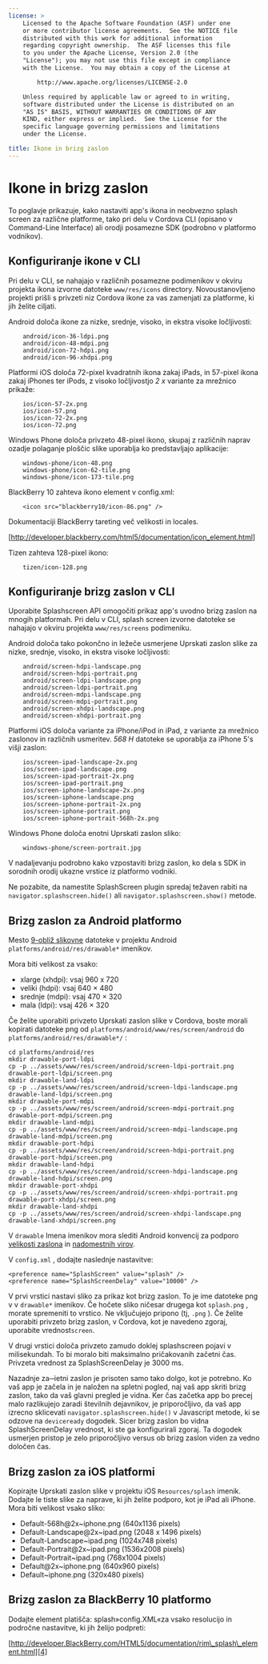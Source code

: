 ```yaml
---
license: >
    Licensed to the Apache Software Foundation (ASF) under one
    or more contributor license agreements.  See the NOTICE file
    distributed with this work for additional information
    regarding copyright ownership.  The ASF licenses this file
    to you under the Apache License, Version 2.0 (the
    "License"); you may not use this file except in compliance
    with the License.  You may obtain a copy of the License at

        http://www.apache.org/licenses/LICENSE-2.0

    Unless required by applicable law or agreed to in writing,
    software distributed under the License is distributed on an
    "AS IS" BASIS, WITHOUT WARRANTIES OR CONDITIONS OF ANY
    KIND, either express or implied.  See the License for the
    specific language governing permissions and limitations
    under the License.

title: Ikone in brizg zaslon
---
```


# Ikone in brizg zaslon

To poglavje prikazuje, kako nastaviti app's ikona in neobvezno splash screen za različne platforme, tako pri delu v Cordova CLI (opisano v Command-Line Interface) ali orodji posamezne SDK (podrobno v platformo vodnikov).

## Konfiguriranje ikone v CLI

Pri delu v CLI, se nahajajo v različnih posamezne podimenikov v okviru projekta ikona izvorne datoteke `www/res/icons` directory. Novoustanovljeno projekti prišli s privzeti niz Cordova ikone za vas zamenjati za platforme, ki jih želite ciljati.

Android določa ikone za nizke, srednje, visoko, in ekstra visoke ločljivosti:

        android/icon-36-ldpi.png
        android/icon-48-mdpi.png
        android/icon-72-hdpi.png
        android/icon-96-xhdpi.png
    

Platformi iOS določa 72-pixel kvadratnih ikona zakaj iPads, in 57-pixel ikona zakaj iPhones ter iPods, z visoko ločljivostjo *2 x* variante za mrežnico prikaže:

        ios/icon-57-2x.png
        ios/icon-57.png
        ios/icon-72-2x.png
        ios/icon-72.png
    

Windows Phone določa privzeto 48-pixel ikono, skupaj z različnih naprav ozadje polaganje ploščic slike uporablja ko predstavljajo aplikacije:

        windows-phone/icon-48.png
        windows-phone/icon-62-tile.png
        windows-phone/icon-173-tile.png
    

BlackBerry 10 zahteva ikono element v config.xml:

        <icon src="blackberry10/icon-86.png" />
    

Dokumentaciji BlackBerry tareting več velikosti in locales.

[http://developer.blackberry.com/html5/documentation/icon_element.html]

Tizen zahteva 128-pixel ikono:

        tizen/icon-128.png
    

## Konfiguriranje brizg zaslon v CLI

Uporabite Splashscreen API omogočiti prikaz app's uvodno brizg zaslon na mnogih platformah. Pri delu v CLI, splash screen izvorne datoteke se nahajajo v okviru projekta `www/res/screens` podimeniku.

Android določa tako pokončno in ležeče usmerjene Uprskati zaslon slike za nizke, srednje, visoko, in ekstra visoke ločljivosti:

        android/screen-hdpi-landscape.png
        android/screen-hdpi-portrait.png
        android/screen-ldpi-landscape.png
        android/screen-ldpi-portrait.png
        android/screen-mdpi-landscape.png
        android/screen-mdpi-portrait.png
        android/screen-xhdpi-landscape.png
        android/screen-xhdpi-portrait.png
    

Platformi iOS določa variante za iPhone/iPod in iPad, z variante za mrežnico zaslonov in različnih usmeritev. *568 H* datoteke se uporablja za iPhone 5's višji zaslon:

        ios/screen-ipad-landscape-2x.png
        ios/screen-ipad-landscape.png
        ios/screen-ipad-portrait-2x.png
        ios/screen-ipad-portrait.png
        ios/screen-iphone-landscape-2x.png
        ios/screen-iphone-landscape.png
        ios/screen-iphone-portrait-2x.png
        ios/screen-iphone-portrait.png
        ios/screen-iphone-portrait-568h-2x.png
    

Windows Phone določa enotni Uprskati zaslon sliko:

        windows-phone/screen-portrait.jpg
    

V nadaljevanju podrobno kako vzpostaviti brizg zaslon, ko dela s SDK in sorodnih orodij ukazne vrstice iz platformo vodniki.

Ne pozabite, da namestite SplashScreen plugin spredaj težaven rabiti na `navigator.splashscreen.hide()` ali `navigator.splashscreen.show()` metode.

## Brizg zaslon za Android platformo

Mesto [9-obliž slikovne][1] datoteke v projektu Android `platforms/android/res/drawable*` imenikov.

 [1]: https://developer.android.com/tools/help/draw9patch.html

Mora biti velikost za vsako:

*   xlarge (xhdpi): vsaj 960 x 720
*   veliki (hdpi): vsaj 640 × 480
*   srednje (mdpi): vsaj 470 × 320
*   mala (ldpi): vsaj 426 × 320

Če želite uporabiti privzeto Uprskati zaslon slike v Cordova, boste morali kopirati datoteke png od `platforms/android/www/res/screen/android` do `platforms/android/res/drawable*/` :

    cd platforms/android/res
    mkdir drawable-port-ldpi
    cp -p ../assets/www/res/screen/android/screen-ldpi-portrait.png drawable-port-ldpi/screen.png
    mkdir drawable-land-ldpi
    cp -p ../assets/www/res/screen/android/screen-ldpi-landscape.png drawable-land-ldpi/screen.png
    mkdir drawable-port-mdpi
    cp -p ../assets/www/res/screen/android/screen-mdpi-portrait.png drawable-port-mdpi/screen.png
    mkdir drawable-land-mdpi
    cp -p ../assets/www/res/screen/android/screen-mdpi-landscape.png drawable-land-mdpi/screen.png
    mkdir drawable-port-hdpi
    cp -p ../assets/www/res/screen/android/screen-hdpi-portrait.png drawable-port-hdpi/screen.png
    mkdir drawable-land-hdpi
    cp -p ../assets/www/res/screen/android/screen-hdpi-landscape.png drawable-land-hdpi/screen.png
    mkdir drawable-port-xhdpi
    cp -p ../assets/www/res/screen/android/screen-xhdpi-portrait.png drawable-port-xhdpi/screen.png
    mkdir drawable-land-xhdpi
    cp -p ../assets/www/res/screen/android/screen-xhdpi-landscape.png drawable-land-xhdpi/screen.png
    

V `drawable` Imena imenikov mora slediti Android konvencij za podporo [velikosti zaslona][2] in [nadomestnih virov][3].

 [2]: http://developer.android.com/guide/practices/screens_support.html
 [3]: http://developer.android.com/guide/topics/resources/providing-resources.html#AlternativeResources

V `config.xml` , dodajte naslednje nastavitve:

    <preference name="SplashScreen" value="splash" />
    <preference name="SplashScreenDelay" value="10000" />
    

V prvi vrstici nastavi sliko za prikaz kot brizg zaslon. To je ime datoteke png v v `drawable*` imenikov. Če hočete sliko ničesar drugega kot `splash.png` , morate spremeniti to vrstico. Ne vključujejo pripono (tj, `.png` ). Če želite uporabiti privzeto brizg zaslon, v Cordova, kot je navedeno zgoraj, uporabite vrednost`screen`.

V drugi vrstici določa privzeto zamudo doklej splashscreen pojavi v milisekundah. To bi moralo biti maksimalno pričakovanih začetni čas. Privzeta vrednost za SplashScreenDelay je 3000 ms.

Nazadnje za─ìetni zaslon je prisoten samo tako dolgo, kot je potrebno. Ko vaš app je začela in je naložen na spletni pogled, naj vaš app skriti brizg zaslon, tako da vaš glavni pregled je vidna. Ker čas začetka app bo precej malo razlikujejo zaradi številnih dejavnikov, je priporočljivo, da vaš app izrecno sklicevati `navigator.splashscreen.hide()` v Javascript metode, ki se odzove na `deviceready` dogodek. Sicer brizg zaslon bo vidna SplashScreenDelay vrednost, ki ste ga konfigurirali zgoraj. Ta dogodek usmerjen pristop je zelo priporočljivo versus ob brizg zaslon viden za vedno določen čas.

## Brizg zaslon za iOS platformi

Kopirajte Uprskati zaslon slike v projektu iOS `Resources/splash` imenik. Dodajte le tiste slike za naprave, ki jih želite podporo, kot je iPad ali iPhone. Mora biti velikost vsako sliko:

*   Default-568h@2x~iphone.png (640x1136 pixels)
*   Default-Landscape@2x~ipad.png (2048 x 1496 pixels)
*   Default-Landscape~ipad.png (1024x748 pixels)
*   Default-Portrait@2x~ipad.png (1536x2008 pixels)
*   Default-Portrait~ipad.png (768x1004 pixels)
*   Default@2x~iphone.png (640x960 pixels)
*   Default~iphone.png (320x480 pixels)

## Brizg zaslon za BlackBerry 10 platformo

Dodajte element platišča: splash»config.XML«za vsako resolucijo in področne nastavitve, ki jih želijo podpreti:

[http://developer.BlackBerry.com/HTML5/documentation/rim\_splash\_element.html][4]

 [4]: http://developer.blackberry.com/html5/documentation/rim_splash_element.html